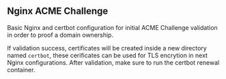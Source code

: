 ## Nginx ACME Challenge

Basic Nginx and certbot configuration for initial ACME Challenge validation in order to proof a domain ownership.

If validation success, certificates will be created inside a new directory named `certbot`, these cerificates can be used for TLS encrytion in next Nginx configurations. After validation, make sure to run the certbot renewal container.
